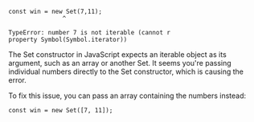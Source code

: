 ```
const win = new Set(7,11);
               ^

TypeError: number 7 is not iterable (cannot r
property Symbol(Symbol.iterator))
```
The Set constructor in JavaScript expects an iterable object as its argument, such as an array or another Set. It seems you're passing individual numbers directly to the Set constructor, which is causing the error.

To fix this issue, you can pass an array containing the numbers instead:

```
const win = new Set([7, 11]);